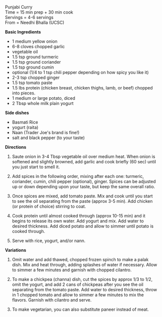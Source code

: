 Punjabi Curry \
Time = 15 min prep + 30 min cook \
Servings = 4-6 servings \
From = Needhi Bhalla (UCSC)


**Basic Ingredients**

-  1 medium yellow onion
-  6-8 cloves chopped garlic
-  vegetable oil
-  1.5 tsp ground turmeric
-  1.5 tsp ground coriander
-  1.5 tsp ground cumin
-  optional (1/4 to 1 tsp chili pepper depending on how spicy you like it)
-  2-3 tsp chopped ginger 
-  1.5 tsp tomato paste
-  1.5 lbs protein (chicken breast, chicken thighs, lamb, or beef) chopped into pieces. 
-  1 medium or large potato, diced
-  2 Tbsp whole milk plain yogurt

**Side dishes**
-  Basmati Rice
-  yogurt (raita)
-  Naan (Trader Joe's brand is fine!)
-  salt and black pepper (to your taste)


**Directions**

1.  Saute onion in 3-4 Tbsp vegetable oil over medium heat. When onion is softened and slightly browned, add garlic and cook briefly (60 sec) until you just start to smell it. 

2. Add spices in the following order, mixing after each one: turmeric, coriander, cumin, chili pepper (optional), ginger. Spices can be adjusted up or down depending upon your taste, but keep the same overall ratio. 

3. Once spices are mixed, add tomato paste. Mix and cook until you start to see the oil separating from the paste (approx 3-5 min). Add chicken (or protein of choice) stirring to coat. 

4. Cook protein until almost cooked through (approx 10-15 min) and it begins to release its own water. Add yogurt and mix. Add water to desired thickness. Add diced potato and allow to simmer until potato is cooked through. 

5. Serve with rice, yogurt, and/or nann. 


**Variations**

1. Omit water and add thawed, chopped frozen spinch to make a palak dish. Mix and heat through, adding splashes of water if necessary. Allow to simmer a few minutes and garnish with chopped cilantro. 

2. To make a chickpea (channa) dish, cut the spices by approx 1/3 to 1/2, omit the yogurt, and add 2 cans of chickpeas after you see the oil separating from the tomato paste. Add water to desired thickness, throw in 1 chopped tomato and allow to simmer a few minutes to mix the flavors. Garnish with cilantro and serve. 

3. To make vegetarian, you can also substitute paneer instead of meat. 
